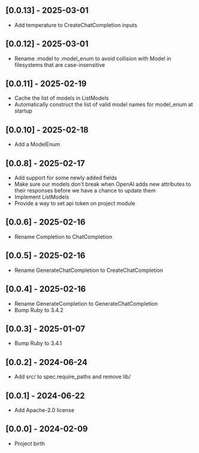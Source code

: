 ## [0.0.13] - 2025-03-01

- Add temperature to CreateChatCompletion inputs

## [0.0.12] - 2025-03-01

- Rename :model to :model_enum to avoid collision with Model in filesystems that are case-insensitive

## [0.0.11] - 2025-02-19

- Cache the list of models in ListModels
- Automatically construct the list of valid model names for model_enum at startup

## [0.0.10] - 2025-02-18

- Add a ModelEnum

## [0.0.8] - 2025-02-17

- Add support for some newly added fields
- Make sure our models don't break when OpenAI adds new attributes to their responses
  before we have a chance to update them
- Implement ListModels
- Provide a way to set api token on project module

## [0.0.6] - 2025-02-16

- Rename Completion to ChatCompletion

## [0.0.5] - 2025-02-16

- Rename GenerateChatCompletion to CreateChatCompletion

## [0.0.4] - 2025-02-16

- Rename GenerateCompletion to GenerateChatCompletion
- Bump Ruby to 3.4.2

## [0.0.3] - 2025-01-07

- Bump Ruby to 3.4.1

## [0.0.2] - 2024-06-24

- Add src/ to spec.require_paths and remove lib/

## [0.0.1] - 2024-06-22

- Add Apache-2.0 license

## [0.0.0] - 2024-02-09

- Project birth
